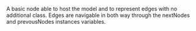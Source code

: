A basic node able to host the model and to represent edges with no additional class.
Edges are navigable in both way through the nextNodes and prevousNodes instances variables.